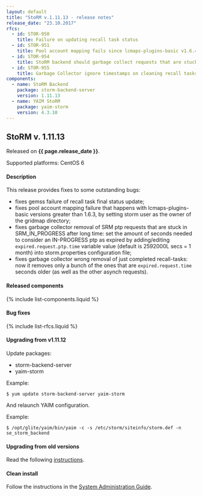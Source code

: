 ```yaml
---
layout: default
title: "StoRM v.1.11.13 - release notes"
release_date: "23.10.2017"
rfcs:
  - id: STOR-950
    title: Failure on updating recall task status
  - id: STOR-951
    title: Pool account mapping fails since lcmaps-plugins-basic v1.6.4
  - id: STOR-954
    title: StoRM backend should garbage collect requests that are stuck in SRM_IN_PROGRESS for a configurable amount of time
  - id: STOR-955
    title: Garbage Collector ignore timestamps on cleaning recall tasks
components:
  - name: StoRM Backend
    package: storm-backend-server
    version: 1.11.13
  - name: YAIM StoRM
    package: yaim-storm
    version: 4.3.10
---
```


## StoRM v. 1.11.13

Released on **{{ page.release_date }}**.

Supported platforms: <span class="label label-success">CentOS 6</span>

#### Description

This release provides fixes to some outstanding bugs:

* fixes gemss failure of recall task final status update;
* fixes pool account mapping failure that happens with lcmaps-plugins-basic versions greater than 1.6.3, by setting storm user as the owner of the gridmap directory;
* fixes garbage collector removal of SRM ptp requests that are stuck in SRM_IN_PROGRESS after long time: set the amount of seconds needed to consider an IN-PROGRESS ptp as expired by adding/editing `expired.request.ptp.time` variable value (default is 2592000L secs = 1 month) into storm.properties configuration file; 
* fixes garbage collector wrong removal of just completed recall-tasks: now it removes only a bunch of the ones that are `expired.request.time` seconds older (as well as the other asynch requests).


#### Released components

{% include list-components.liquid %}

#### Bug fixes

{% include list-rfcs.liquid %}

#### Upgrading from v1.11.12

Update packages:

* storm-backend-server
* yaim-storm

Example:

    $ yum update storm-backend-server yaim-storm

And relaunch YAIM configuration.

Example:

    $ /opt/glite/yaim/bin/yaim -c -s /etc/storm/siteinfo/storm.def -n se_storm_backend

#### Upgrading from old versions

Read the following [instructions][upgrading-old].

#### Clean install

Follow the instructions in the [System Administration Guide][storm-sysadmin-guide].

[upgrading-old]: {{site.baseurl}}/documentation/sysadmin-guide/1.11.12/#upgrading
[storm-sysadmin-guide]: {{site.baseurl}}/documentation/sysadmin-guide